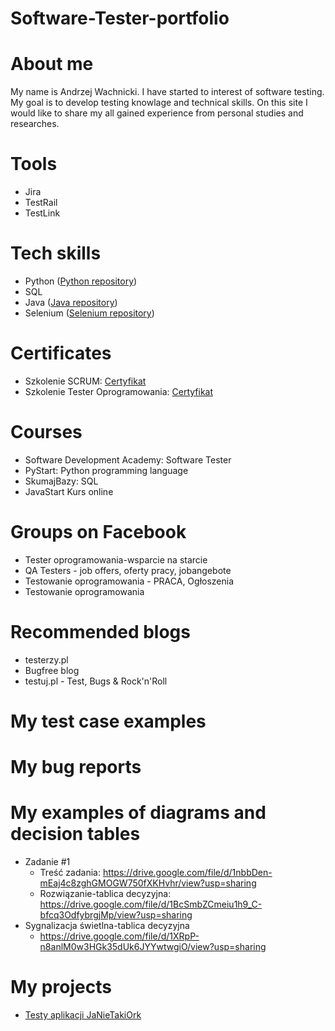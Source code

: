 # Software-Tester-portfolio

# About me

My name is Andrzej Wachnicki. I have started to interest of software testing. My goal is to develop testing knowlage and technical skills. On this site I would like to share my all gained experience from personal studies and researches.

# Tools

* Jira
* TestRail
* TestLink

# Tech skills

* Python ([Python repository](https://github.com/Ryuuken-dev/Python-Zadania))
* SQL
* Java ([Java repository](https://github.com/Ryuuken-dev/JavaStart))
* Selenium ([Selenium repository](https://github.com/Ryuuken-dev/SeleniumExercises))

# Certificates

* Szkolenie SCRUM: [Certyfikat](https://drive.google.com/file/d/1yyR1op4Rzy2ZWv9nZLeMoa9zHH66sa3c/view?usp=sharing)
* Szkolenie Tester Oprogramowania: [Certyfikat](https://drive.google.com/file/d/1kC2TxWRw9NumFoyCYExwk6DUjmXcCyvb/view?usp=sharing)

# Courses

* Software Development Academy: Software Tester
* PyStart: Python programming language
* SkumajBazy: SQL
* JavaStart Kurs online



# Groups on Facebook

* Tester oprogramowania-wsparcie na starcie
* QA Testers - job offers, oferty pracy, jobangebote
* Testowanie oprogramowania - PRACA, Ogłoszenia
* Testowanie oprogramowania

# Recommended blogs

* testerzy.pl
* Bugfree blog
* testuj.pl - Test, Bugs & Rock'n'Roll

# My test case examples


# My bug reports


# My examples of diagrams and decision tables
* Zadanie #1
  * Treść zadania: https://drive.google.com/file/d/1nbbDen-mEaj4c8zghGMOGW750fXKHvhr/view?usp=sharing
  * Rozwiązanie-tablica decyzyjna: https://drive.google.com/file/d/1BcSmbZCmeiu1h9_C-bfcq3OdfybrgjMp/view?usp=sharing
* Sygnalizacja świetlna-tablica decyzyjna
  * https://drive.google.com/file/d/1XRpP-n8anlM0w3HGk35dUk6JYYwtwgiO/view?usp=sharing

# My projects
* [Testy aplikacji JaNieTakiOrk](https://github.com/Ryuuken-dev/PRI-Tests)

